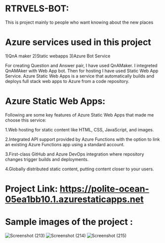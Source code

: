  # RTRVELS-BOT:

This is project mainly to people who want knowing about the new places 


# Azure services used in this project

1)QnA maker 2)Static webapps 3)Azure Bot Service

For creating Question and Answer pair, I have used QnAMaker. I integreted QnAMAker with Web App bot. Then for hosting I have used Static Web App Service. Azure Static Web Apps is a service that automatically builds and deploys full stack web apps to Azure from a code repository.

# Azure Static Web Apps: 

Following are some key features of Azure Static Web Apps that made me choose this service:

1.Web hosting for static content like HTML, CSS, JavaScript, and images.

2.Integrated API support provided by Azure Functions with the option to link an existing Azure Functions app using a standard account.

3.First-class GitHub and Azure DevOps integration where repository changes trigger builds and deployments.

4.Globally distributed static content, putting content closer to your users.



# Project Link: https://polite-ocean-05ea1bb10.1.azurestaticapps.net

# Sample images of the project :

![Screenshot (213)](https://user-images.githubusercontent.com/90505712/175779634-b99f30c9-2f18-4465-86cb-4ea77e41c762.png)
![Screenshot (214)](https://user-images.githubusercontent.com/90505712/175779636-dd09b01f-8c09-4f33-ba3b-244050d2835e.png)
![Screenshot (215)](https://user-images.githubusercontent.com/90505712/175779638-af0976ca-324a-429c-b101-f15d3a7dee78.png)


